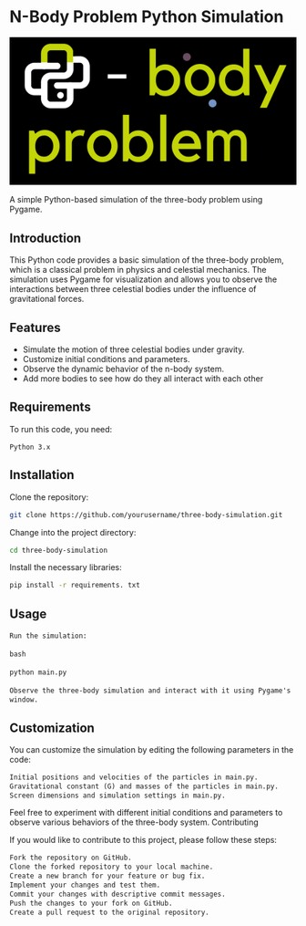 # N-Body Problem Python Simulation

![logo](imgs/black_logo.png)

A simple Python-based simulation of the three-body problem using Pygame.


## Introduction

This Python code provides a basic simulation of the three-body problem, which is a classical problem in physics and celestial mechanics. The simulation uses Pygame for visualization and allows you to observe the interactions between three celestial bodies under the influence of gravitational forces.

## Features

- Simulate the motion of three celestial bodies under gravity.
- Customize initial conditions and parameters.
- Observe the dynamic behavior of the n-body system.
- Add more bodies to see how do they all interact with each other

## Requirements

To run this code, you need:

    Python 3.x

## Installation

Clone the repository:

```bash
git clone https://github.com/yourusername/three-body-simulation.git
```

Change into the project directory:

```bash
cd three-body-simulation
``````

Install the necessary libraries:

```bash
pip install -r requirements. txt
```

## Usage

    Run the simulation:

    bash

    python main.py

    Observe the three-body simulation and interact with it using Pygame's window.

## Customization

You can customize the simulation by editing the following parameters in the code:

    Initial positions and velocities of the particles in main.py.
    Gravitational constant (G) and masses of the particles in main.py.
    Screen dimensions and simulation settings in main.py.

Feel free to experiment with different initial conditions and parameters to observe various behaviors of the three-body system.
Contributing

If you would like to contribute to this project, please follow these steps:

    Fork the repository on GitHub.
    Clone the forked repository to your local machine.
    Create a new branch for your feature or bug fix.
    Implement your changes and test them.
    Commit your changes with descriptive commit messages.
    Push the changes to your fork on GitHub.
    Create a pull request to the original repository.
